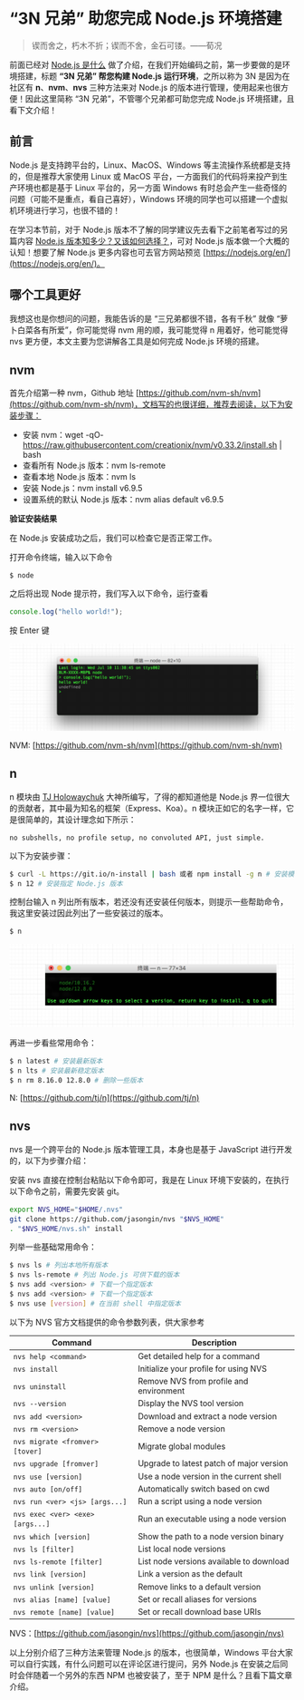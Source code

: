 
# “3N 兄弟” 助您完成 Node.js 环境搭建

> 锲而舍之，朽木不折；锲而不舍，金石可镂。——荀况

前面已经对 [Node.js 是什么](https://mp.weixin.qq.com/s/Evzp8RdmEw_ZPwYlzjRJTg) 做了介绍，在我们开始编码之前，第一步要做的是环境搭建，标题 **“3N 兄弟” 帮您构建 Node.js 运行环境**，之所以称为 3N 是因为在社区有 **n**、**nvm**、**nvs** 三种方法来对 Node.js 的版本进行管理，使用起来也很方便！因此这里简称 “3N 兄弟”，不管哪个兄弟都可助您完成 Node.js 环境搭建，且看下文介绍！

## 前言

Node.js 是支持跨平台的，Linux、MacOS、Windows 等主流操作系统都是支持的，但是推荐大家使用 Linux 或 MacOS 平台，一方面我们的代码将来投产到生产环境也都是基于 Linux 平台的，另一方面 Windows 有时总会产生一些奇怪的问题（可能不是重点，看自己喜好），Windows 环境的同学也可以搭建一个虚拟机环境进行学习，也很不错的！

在学习本节前，对于 Node.js 版本不了解的同学建议先去看下之前笔者写过的另篇内容 [Node.js 版本知多少？又该如何选择？](https://mp.weixin.qq.com/s/dFhTLVswwQqRaLybKuQ_XQ)，可对 Node.js 版本做一个大概的认知！想要了解 Node.js 更多内容也可去官方网站预览 [https://nodejs.org/en/](https://nodejs.org/en/)。

## 哪个工具更好

我想这也是你想问的问题，我能告诉的是 “三兄弟都很不错，各有千秋” 就像 “萝卜白菜各有所爱”，你可能觉得 nvm 用的顺，我可能觉得 n 用着好，他可能觉得 nvs 更方便，本文主要为您讲解各工具是如何完成 Node.js 环境的搭建。

## nvm

首先介绍第一种 nvm，Github 地址 [https://github.com/nvm-sh/nvm](https://github.com/nvm-sh/nvm)，文档写的也很详细，推荐去阅读，以下为安装步骤：

* 安装 nvm：wget -qO- https://raw.githubusercontent.com/creationix/nvm/v0.33.2/install.sh | bash
* 查看所有 Node.js 版本：nvm ls-remote
* 查看本地 Node.js 版本：nvm ls
* 安装 Node.js：nvm install v6.9.5
* 设置系统的默认 Node.js 版本：nvm alias default v6.9.5

**验证安装结果**

在 Node.js 安装成功之后，我们可以检查它是否正常工作。

打开命令终端，输入以下命令

```node
$ node
```

之后将出现 Node 提示符，我们写入以下命令，运行查看

```js
console.log("hello world!");   
```

按 Enter 键

![](./img/node-hello-world.png)

NVM: [https://github.com/nvm-sh/nvm](https://github.com/nvm-sh/nvm)

## n

n 模块由 [TJ Holowaychuk](https://github.com/tj) 大神所编写，了得的都知道他是 Node.js 界一位很大的贡献者，其中最为知名的框架（Express、Koa）。n 模块正如它的名字一样，它是很简单的，其设计理念如下所示：

```
no subshells, no profile setup, no convoluted API, just simple.
```

以下为安装步骤：

```bash
$ curl -L https://git.io/n-install | bash 或者 npm install -g n # 安装模块 n
$ n 12 # 安装指定 Node.js 版本
```

控制台输入 n 列出所有版本，若还没有还安装任何版本，则提示一些帮助命令，我这里安装过因此列出了一些安装过的版本。

```bash
$ n
```

![](./img/n_list.png)

再进一步看些常用命令：

```bash
$ n latest # 安装最新版本
$ n lts # 安装最新稳定版本
$ n rm 8.16.0 12.8.0 # 删除一些版本
```

N: [https://github.com/tj/n](https://github.com/tj/n)

## nvs

nvs 是一个跨平台的 Node.js 版本管理工具，本身也是基于 JavaScript 进行开发的，以下为步骤介绍：

安装 nvs 直接在控制台粘贴以下命令即可，我是在 Linux 环境下安装的，在执行以下命令之前，需要先安装 git。

```bash
export NVS_HOME="$HOME/.nvs"
git clone https://github.com/jasongin/nvs "$NVS_HOME"
. "$NVS_HOME/nvs.sh" install
```

列举一些基础常用命令：

```bash
$ nvs ls # 列出本地所有版本
$ nvs ls-remote # 列出 Node.js 可供下载的版本
$ nvs add <version> # 下载一个指定版本
$ nvs add <version> # 下载一个指定版本
$ nvs use [version] # 在当前 shell 中指定版本
```

以下为 NVS 官方文档提供的命令参数列表，供大家参考

Command | Description
------- | -----------
`nvs help <command>`             | Get detailed help for a command
`nvs install`                    | Initialize your profile for using NVS
`nvs uninstall`                  | Remove NVS from profile and environment
`nvs --version`                  | Display the NVS tool version
`nvs add <version>`              | Download and extract a node version
`nvs rm <version>`               | Remove a node version
`nvs migrate <fromver> [tover]`  | Migrate global modules
`nvs upgrade [fromver]`          | Upgrade to latest patch of major version
`nvs use [version]`              | Use a node version in the current shell
`nvs auto [on/off]`              | Automatically switch based on cwd
`nvs run <ver> <js> [args...]`   | Run a script using a node version
`nvs exec <ver> <exe> [args...]` | Run an executable using a node version
`nvs which [version]`            | Show the path to a node version binary
`nvs ls [filter]`                | List local node versions
`nvs ls-remote [filter]`         | List node versions available to download
`nvs link [version]`             | Link a version as the default
`nvs unlink [version]`           | Remove links to a default version
`nvs alias [name] [value]`       | Set or recall aliases for versions
`nvs remote [name] [value]`      | Set or recall download base URIs

NVS：[https://github.com/jasongin/nvs](https://github.com/jasongin/nvs)

以上分别介绍了三种方法来管理 Node.js 的版本，也很简单，Windows 平台大家可以自行实践，有什么问题可以在评论区进行提问，另外 Node.js 在安装之后同时会伴随着一个另外的东西 NPM 也被安装了，至于 NPM 是什么？且看下篇文章介绍。